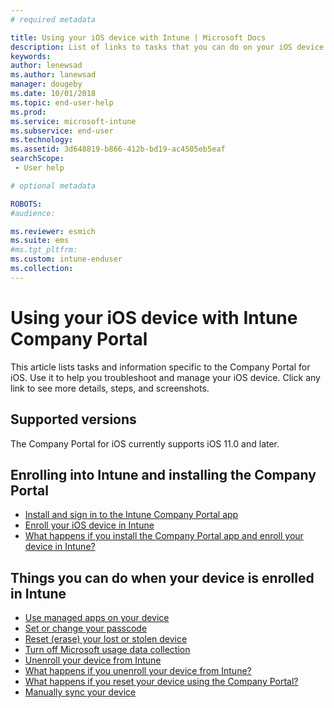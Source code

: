 ```yaml
---
# required metadata

title: Using your iOS device with Intune | Microsoft Docs
description: List of links to tasks that you can do on your iOS device when the device is enrolled in Intune.
keywords:
author: lenewsad
ms.author: lanewsad
manager: dougeby
ms.date: 10/01/2018
ms.topic: end-user-help
ms.prod:
ms.service: microsoft-intune
ms.subservice: end-user
ms.technology:
ms.assetid: 3d648819-b866-412b-bd19-ac4505eb5eaf
searchScope:
 - User help

# optional metadata

ROBOTS:  
#audience:

ms.reviewer: esmich
ms.suite: ems
#ms.tgt_pltfrm:
ms.custom: intune-enduser
ms.collection: 
---
```


# Using your iOS device with Intune Company Portal
This article lists tasks and information specific to the Company Portal for iOS. Use it to help you troubleshoot and manage your iOS device. Click any link to see more details, steps, and screenshots.

## Supported versions

The Company Portal for iOS currently supports iOS 11.0 and later.  


## Enrolling into Intune and installing the Company Portal

- [Install and sign in to the Intune Company Portal app](install-and-sign-in-to-the-intune-company-portal-app-ios.md)
- [Enroll your iOS device in Intune](enroll-your-device-in-intune-ios.md)
- [What happens if you install the Company Portal app and enroll your device in Intune?](what-happens-if-you-install-the-Company-Portal-app-and-enroll-your-device-in-intune-ios.md)  

## Things you can do when your device is enrolled in Intune

- [Use managed apps on your device](use-managed-apps-on-your-device-ios.md)
- [Set or change your passcode](set-or-change-your-passcode-ios.md)
  <!--- [Reset (erase) your lost or stolen device](reset-erase-your-lost-or-stolen-device-ios.md) -->
- [Reset (erase) your lost or stolen device](reset-erase-your-device-cpwebsite.md)
- [Turn off Microsoft usage data collection](turn-off-microsoft-usage-data-collection-ios.md)
- [Unenroll your device from Intune](unenroll-your-device-from-intune-ios.md)
- [What happens if you unenroll your device from Intune?](what-happens-if-you-unenroll-your-device-from-intune-ios.md)
- [What happens if you reset your device using the Company Portal?](effects-of-device-reset-company-portal-ios.md)
- [Manually sync your device](sync-your-device-manually-ios.md)
